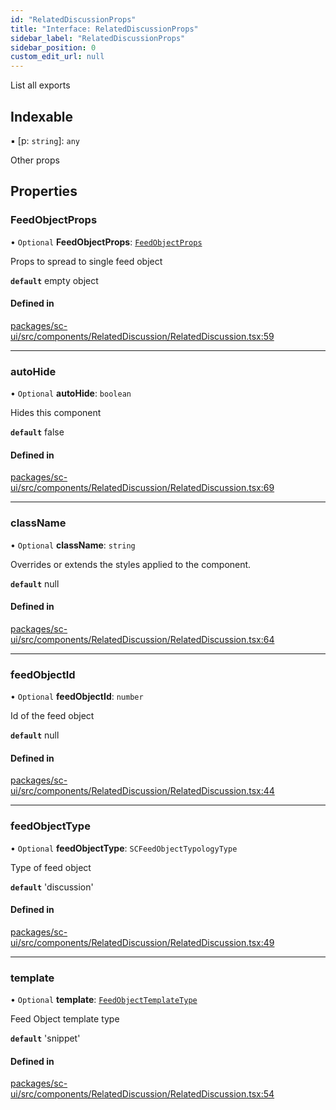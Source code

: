 ```yaml
---
id: "RelatedDiscussionProps"
title: "Interface: RelatedDiscussionProps"
sidebar_label: "RelatedDiscussionProps"
sidebar_position: 0
custom_edit_url: null
---
```


List all exports

## Indexable

▪ [p: `string`]: `any`

Other props

## Properties

### FeedObjectProps

• `Optional` **FeedObjectProps**: [`FeedObjectProps`](FeedObjectProps)

Props to spread to single feed object

**`default`** empty object

#### Defined in

[packages/sc-ui/src/components/RelatedDiscussion/RelatedDiscussion.tsx:59](https://github.com/selfcommunity/community-ui/blob/8bbb33c/packages/sc-ui/src/components/RelatedDiscussion/RelatedDiscussion.tsx#L59)

___

### autoHide

• `Optional` **autoHide**: `boolean`

Hides this component

**`default`** false

#### Defined in

[packages/sc-ui/src/components/RelatedDiscussion/RelatedDiscussion.tsx:69](https://github.com/selfcommunity/community-ui/blob/8bbb33c/packages/sc-ui/src/components/RelatedDiscussion/RelatedDiscussion.tsx#L69)

___

### className

• `Optional` **className**: `string`

Overrides or extends the styles applied to the component.

**`default`** null

#### Defined in

[packages/sc-ui/src/components/RelatedDiscussion/RelatedDiscussion.tsx:64](https://github.com/selfcommunity/community-ui/blob/8bbb33c/packages/sc-ui/src/components/RelatedDiscussion/RelatedDiscussion.tsx#L64)

___

### feedObjectId

• `Optional` **feedObjectId**: `number`

Id of the feed object

**`default`** null

#### Defined in

[packages/sc-ui/src/components/RelatedDiscussion/RelatedDiscussion.tsx:44](https://github.com/selfcommunity/community-ui/blob/8bbb33c/packages/sc-ui/src/components/RelatedDiscussion/RelatedDiscussion.tsx#L44)

___

### feedObjectType

• `Optional` **feedObjectType**: `SCFeedObjectTypologyType`

Type of  feed object

**`default`** 'discussion'

#### Defined in

[packages/sc-ui/src/components/RelatedDiscussion/RelatedDiscussion.tsx:49](https://github.com/selfcommunity/community-ui/blob/8bbb33c/packages/sc-ui/src/components/RelatedDiscussion/RelatedDiscussion.tsx#L49)

___

### template

• `Optional` **template**: [`FeedObjectTemplateType`](../enums/FeedObjectTemplateType)

Feed Object template type

**`default`** 'snippet'

#### Defined in

[packages/sc-ui/src/components/RelatedDiscussion/RelatedDiscussion.tsx:54](https://github.com/selfcommunity/community-ui/blob/8bbb33c/packages/sc-ui/src/components/RelatedDiscussion/RelatedDiscussion.tsx#L54)
